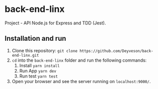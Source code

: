 # back-end-linx
Project - API Node.js for Express and TDD (Jest).

## Installation and run
1. Clone this repository: `git clone https://github.com/Deyveson/back-end-linx.git`
2. `cd` into the `back-end-linx` folder and run the following commands:
    1. Install `yarn install`
    2. Run App `yarn dev`
    3. Run test `yarn test`
3. Open your browser and see the server running on `localhost:9000/`.
